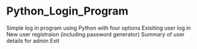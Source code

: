 # Python_Login_Program
Simple log in program using Python with four options 
Exisiting user log in
New user registraion (including password generator)
Summary of user details for admin
Exit 
